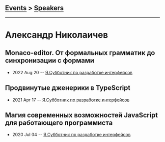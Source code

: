 ## [Events](../README.md) > [Speakers](../speakers.md)
---

# Александр Николаичев

## Monaco-editor. От формальных грамматик до синхронизации с формами
- 2022 Aug 20 -- [Я.Субботник по разработке интерфейсов](https://www.youtube.com/watch?v=A_7-hGxLseY&t=12734s)    
## Продвинутые дженерики в TypeScript
- 2021 Apr 17 -- [Я.Субботник по разработке интерфейсов](https://youtu.be/YDTZpQrBXjc)    
## Магия современных возможностей JavaScript для работающего программиста
- 2020 Jul 04 -- [Я.Субботник по разработке интерфейсов](https://www.youtube.com/watch?v=CBHoYfLMVKs)    
